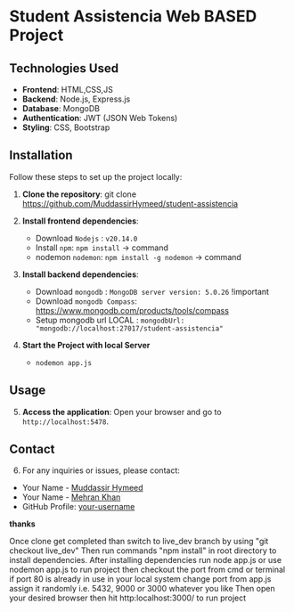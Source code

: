 # Student Assistencia Web BASED Project

## Technologies Used
- **Frontend**: HTML,CSS,JS
- **Backend**: Node.js, Express.js
- **Database**: MongoDB
- **Authentication**: JWT (JSON Web Tokens)
- **Styling**: CSS, Bootstrap

## Installation
Follow these steps to set up the project locally:

1. **Clone the repository**:
    git clone https://github.com/MuddassirHymeed/student-assistencia

2. **Install frontend dependencies**:
    - Download `Nodejs` : `v20.14.0`
    - Install `npm`: `npm install` -> command
    - nodemon `nodemon`: `npm install -g nodemon` -> command

3. **Install backend dependencies**:
    - Download `mongodb` : `MongoDB server version: 5.0.26` !important
    - Download `mongodb Compass`: https://www.mongodb.com/products/tools/compass
    - Setup mongodb url LOCAL : `mongodbUrl: "mongodb://localhost:27017/student-assistencia"`

4. **Start the Project with local Server**
    - `nodemon app.js`

## Usage
5. **Access the application**:
    Open your browser and go to `http://localhost:5478`.

## Contact
6. For any inquiries or issues, please contact:
- Your Name - [Muddassir Hymeed](mailto:mhk.csit@gmail.com)
- Your Name - [Mehran Khan](mailto:m3hr4nkh4n1047@gmail.com)
- GitHub Profile: [your-username](https://github.com/MuddassirHymeed)

**thanks**























Once clone get completed than switch to live_dev branch by using "git checkout live_dev"
Then run commands "npm install" in root directory to install dependencies.
After installing dependencies run node app.js or use nodemon app.js to run project then checkout the port from cmd or terminal if port 80 is already in use in your local system change port from app.js assign it randomly i.e. 5432, 9000 or 3000 whatever you like
Then open your desired browser then hit http:localhost:3000/ to run project
